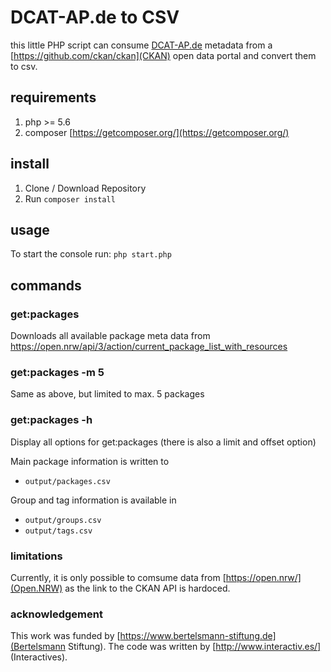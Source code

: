 # DCAT-AP.de to CSV

this little PHP script can consume [DCAT-AP.de](https://www.dcat-ap.de/) metadata from a [https://github.com/ckan/ckan](CKAN) open data portal and convert them to csv.

## requirements
1. php >= 5.6
2. composer [https://getcomposer.org/](https://getcomposer.org/)

## install
1. Clone / Download Repository
2. Run `composer install`

## usage
To start the console run:
`php start.php`

## commands

### get:packages
Downloads all available package meta data from
https://open.nrw/api/3/action/current_package_list_with_resources

### get:packages -m 5
Same as above, but limited to max. 5 packages

### get:packages -h
Display all options for get:packages (there is also a limit and offset option)

Main package information is written to
* `output/packages.csv`

Group and tag information is available in
* `output/groups.csv`
* `output/tags.csv`

### limitations
Currently, it is only possible to comsume data from [https://open.nrw/](Open.NRW) as the link to the CKAN API is hardoced. 

### acknowledgement
This work was funded by [https://www.bertelsmann-stiftung.de](Bertelsmann Stiftung). The code was written by [http://www.interactiv.es/] (Interactives).
